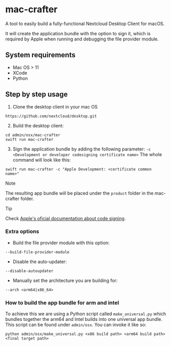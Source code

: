 <!-- SPDX-FileCopyrightText: 2024 Camila Ayres <hello@camilasan.com>
<!-- SPDX-License-Identifier: GPL-2.0-or-later -->

# mac-crafter

A tool to easily build a fully-functional Nextcloud Desktop Client for macOS.

It will create the application bundle with the option to sign it, which is required by Apple when running and debugging the file provider module.

## System requirements

- Mac OS > 11
- XCode
- Python

## Step by step usage

1. Clone the desktop client in your mac OS
```
https://github.com/nextcloud/desktop.git
```

2. Build the desktop client:
```
cd admin/osx/mac-crafter
swift run mac-crafter
```

3. Sign the application bundle by adding the following parameter:
`-c <Development or developer codesigning certificate name>`
The whole command will look like this:
```
swift run mac-crafter -c "Apple Development: <certificate common name>"
```

> [!NOTE] 
> The resulting app bundle will be placed under the `product` folder in the mac-crafter folder.

> [!TIP] 
> Check [Apple's oficial documentation about code signing](https://developer.apple.com/documentation/xcode/using-the-latest-code-signature-format).

### Extra options

- Build the file provider module with this option:
```
--build-file-provider-module
```

- Disable the auto-updater:
```
--disable-autoupdater
```

- Manually set the architecture you are building for:

```
--arch <arm64|x86_64>
```

### How to build the app bundle for arm and intel

To achieve this we are using a Python script called `make_universal.py` which bundles together the arm64 and Intel builds into one universal app bundle. This script can be found under `admin/osx`. You can invoke it like so:

```
python admin/osx/make_universal.py <x86 build path> <arm64 build path> <final target path>
```
